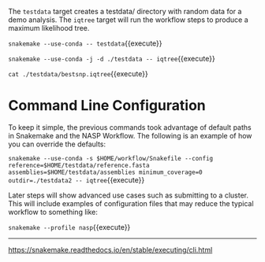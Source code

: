 The `testdata` target creates a testdata/ directory with random data for a demo analysis. The `iqtree` target will run the workflow steps to produce a maximum likelihood tree.

`snakemake --use-conda -- testdata`{{execute}}

`snakemake --use-conda -j -d ./testdata -- iqtree`{{execute}}

`cat ./testdata/bestsnp.iqtree`{{execute}}

# Command Line Configuration

To keep it simple, the previous commands took advantage of default paths in Snakemake and the NASP Workflow. The following is an example of how you can override the defaults:

`snakemake --use-conda -s $HOME/workflow/Snakefile --config reference=$HOME/testdata/reference.fasta assemblies=$HOME/testdata/assemblies minimum_coverage=0 outdir=./testdata2 -- iqtree`{{execute}}

Later steps will show advanced use cases such as submitting to a cluster. This will include examples of configuration files that may reduce the typical workflow to something like:

`snakemake --profile nasp`{{execute}}

---

https://snakemake.readthedocs.io/en/stable/executing/cli.html
